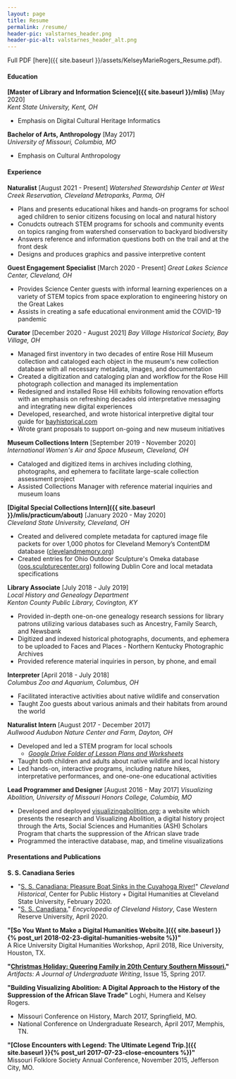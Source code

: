 ```yaml
---
layout: page
title: Resume
permalink: /resume/
header-pic: valstarnes_header.png
header-pic-alt: valstarnes_header_alt.png
---
```

Full PDF [here]({{ site.baseurl }}/assets/KelseyMarieRogers_Resume.pdf).

#### Education
**[Master of Library and Information Science]({{ site.baseurl }}/mlis)** [May 2020]  
_Kent State University, Kent, OH_
- Emphasis on Digital Cultural Heritage Informatics

**Bachelor of Arts, Anthropology** [May 2017]  
_University of Missouri, Columbia, MO_
- Emphasis on Cultural Anthropology

#### Experience
**Naturalist** [August 2021 - Present]
_Watershed Stewardship Center at West Creek Reservation, Cleveland Metroparks, Parma, OH_
- Plans and presents educational hikes and hands-on programs for school aged children to senior citizens focusing on local and natural history
- Conudcts outreach STEM programs for schools and community events on topics ranging from watershed conservation to backyard biodiversity
- Answers reference and information questions both on the trail and at the front desk
- Designs and produces graphics and passive interpretive content

**Guest Engagement Specialist** [March 2020 - Present]
_Great Lakes Science Center, Cleveland, OH_  
- Provides Science Center guests with informal learning experiences on a variety of STEM topics from space exploration to engineering history on the Great Lakes
- Assists in creating a safe educational environment amid the COVID-19 pandemic

**Curator** [December 2020 - August 2021]
_Bay Village Historical Society, Bay Village, OH_
- Managed first inventory in two decades of entire Rose Hill Museum collection and cataloged each object in the museum's new collection database with all necessary metadata, images, and documentation
- Created a digitization and cataloging plan and workflow for the Rose Hill photograph collection and managed its implementation
- Redesigned and installed Rose Hill exhibits following renovation efforts with an emphasis on refreshing decades old interpretative messaging and integrating new digital experiences
- Developed, researched, and wrote historical interpretive digital tour guide for [bayhistorical.com](bayhistorical.com)
- Wrote grant proposals to support on-going and new museum initiatives

**Museum Collections Intern** [September 2019 - November 2020]  
_International Women's Air and Space Museum, Cleveland, OH_  
- Cataloged and digitized items in archives including clothing, photographs, and ephemera to facilitate large-scale collection assessment project
- Assisted Collections Manager with reference material inquiries and museum loans

**[Digital Special Collections Intern]({{ site.baseurl }}/mlis/practicum/about)** [January 2020 - May 2020]  
_Cleveland State University, Cleveland, OH_
- Created and delivered complete metadata for captured image file packets for over 1,000 photos for Cleveland Memory’s ContentDM database ([clevelandmemory.org](clevelandmemory.org))
- Created entries for Ohio Outdoor Sculpture's Omeka database ([oos.sculpturecenter.org](oos.sculpturecenter.org)) following Dublin Core and local metadata specifications

**Library Associate** [July 2018 - July 2019]  
_Local History and Genealogy Department  
Kenton County Public Library, Covington, KY_
- Provided in-depth one-on-one genealogy research sessions for library patrons utilizing various databases such as Ancestry, Family Search, and Newsbank
- Digitized and indexed historical photographs, documents, and ephemera to be uploaded to Faces and Places - Northern Kentucky Photographic Archives
- Provided reference material inquiries in person, by phone, and email

**Interpreter** [April 2018 - July 2018]  
_Columbus Zoo and Aquarium, Columbus, OH_  
- Facilitated interactive activities about native wildlife and conservation
- Taught Zoo guests about various animals and their habitats from around the world

**Naturalist Intern** [August 2017 - December 2017]  
_Aullwood Audubon Nature Center and Farm, Dayton, OH_  
- Developed and led a STEM program for local schools
  - _[Google Drive Folder of Lesson Plans and Worksheets](https://drive.google.com/drive/folders/0ByAKnFlSibVYQjNKMTlqdVBqLWM?usp=sharing)_
- Taught both children and adults about native wildlife and local history
- Led hands-on, interactive programs, including nature hikes, interpretative performances, and one-one-one educational activities

**Lead Programmer and Designer** [August 2016 - May 2017]
_Visualizing Abolition, University of Missouri Honors College, Columbia, MO_  
- Developed and deployed [visualizingabolition.org](http://visualizingabolition.org); a website which presents the research and Visualizing Abolition, a digital history project through the Arts, Social Sciences and Humanities (ASH) Scholars Program that charts the suppression of the African slave trade
- Programmed the interactive database, map, and timeline visualizations

#### Presentations and Publications
**S. S. Canadiana Series**  
- "[S. S. Canadiana: Pleasure Boat Sinks in the Cuyahoga River!](https://clevelandhistorical.org/items/show/905)" _Cleveland Historical_, Center for Public History + Digital Humanities at Cleveland State University, February 2020.
- "[S. S. Canadiana.](https://case.edu/ech/articles/c/s-s-canadiana)" _Encyclopedia of Cleveland History_, Case Western Reserve University, April 2020.

**"[So You Want to Make a Digital Humanities Website.]({{ site.baseurl }}{% post_url 2018-02-23-digital-humanities-website %})"**  
A Rice University Digital Humanities Workshop, April 2018, Rice University, Houston, TX.

**"[Christmas Holiday: Queering Family in 20th Century Southern Missouri.](https://artifactsjournal.missouri.edu/2017/05/christmas-holiday-queering-family-in-20th-century-southern-missouri)"**  
_Artifacts: A Journal of Undergraduate Writing_, Issue 15, Spring 2017.

**"Building Visualizing Abolition: A Digital Approach to the History of the Suppression of the African Slave Trade"** Loghi, Humera and Kelsey Rogers.
- Missouri Conference on History, March 2017, Springfield, MO.
- National Conference on Undergraduate Research, April 2017, Memphis, TN.

**"[Close Encounters with Legend: The Ultimate Legend Trip.]({{ site.baseurl }}{% post_url 2017-07-23-close-encounters %})"**  
Missouri Folklore Society Annual Conference, November 2015, Jefferson City, MO.
